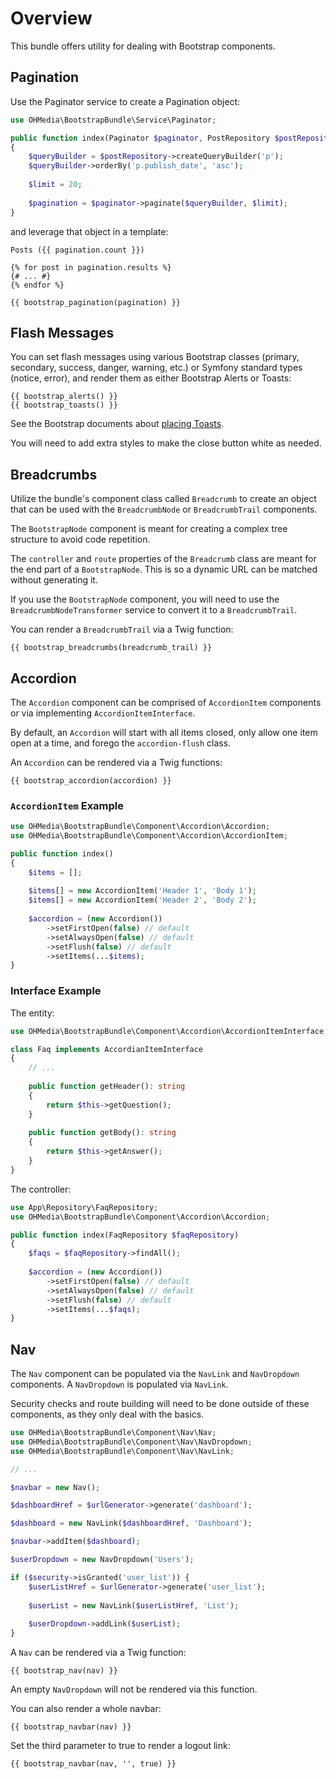 # Overview

This bundle offers utility for dealing with Bootstrap components.

## Pagination

Use the Paginator service to create a Pagination object:

```php
use OHMedia\BootstrapBundle\Service\Paginator;

public function index(Paginator $paginator, PostRepository $postRepository)
{
    $queryBuilder = $postRepository->createQueryBuilder('p');
    $queryBuilder->orderBy('p.publish_date', 'asc');
    
    $limit = 20;
    
    $pagination = $paginator->paginate($queryBuilder, $limit);
}
```

and leverage that object in a template:

```twig
Posts ({{ pagination.count }})

{% for post in pagination.results %}
{# ... #}
{% endfor %}

{{ bootstrap_pagination(pagination) }}
```

## Flash Messages

You can set flash messages using various Bootstrap classes (primary, secondary,
success, danger, warning, etc.) or Symfony standard types (notice, error), and
render them as either Bootstrap Alerts or Toasts:

```twig
{{ bootstrap_alerts() }}
{{ bootstrap_toasts() }}
```

See the Bootstrap documents about [placing Toasts](https://getbootstrap.com/docs/5.2/components/toasts/#placement).

You will need to add extra styles to make the close button white as needed.

## Breadcrumbs

Utilize the bundle's component class called `Breadcrumb` to create an object
that can be used with the `BreadcrumbNode` or `BreadcrumbTrail` components.

The `BootstrapNode` component is meant for creating a complex tree structure
to avoid code repetition.

The `controller` and `route` properties of the `Breadcrumb` class are meant for
the end part of a `BootstrapNode`. This is so a dynamic URL can be matched
without generating it.

If you use the `BootstrapNode` component, you will need to use the
`BreadcrumbNodeTransformer` service to convert it to a `BreadcrumbTrail`.

You can render a `BreadcrumbTrail` via a Twig function:

```twig
{{ bootstrap_breadcrumbs(breadcrumb_trail) }}
```

## Accordion

The `Accordion` component can be comprised of `AccordionItem` components
or via implementing `AccordionItemInterface`.

By default, an `Accordion` will start with all items closed, only allow one
item open at a time, and forego the `accordion-flush` class.

An `Accordion` can be rendered via a Twig functions:

```twig
{{ bootstrap_accordion(accordion) }}
```

### `AccordionItem` Example

```php
use OHMedia\BootstrapBundle\Component\Accordion\Accordion;
use OHMedia\BootstrapBundle\Component\Accordion\AccordionItem;

public function index()
{
    $items = [];
    
    $items[] = new AccordionItem('Header 1', 'Body 1');
    $items[] = new AccordionItem('Header 2', 'Body 2');
    
    $accordion = (new Accordion())
        ->setFirstOpen(false) // default
        ->setAlwaysOpen(false) // default
        ->setFlush(false) // default
        ->setItems(...$items);
}
```

### Interface Example

The entity:

```php
use OHMedia\BootstrapBundle\Component\Accordion\AccordionItemInterface;

class Faq implements AccordianItemInterface
{
    // ...
   
    public function getHeader(): string
    {
        return $this->getQuestion();
    }
   
    public function getBody(): string
    {
        return $this->getAnswer();
    }
}
```

The controller:

```php
use App\Repository\FaqRepository;
use OHMedia\BootstrapBundle\Component\Accordion\Accordion;

public function index(FaqRepository $faqRepository)
{
    $faqs = $faqRepository->findAll();
    
    $accordion = (new Accordion())
        ->setFirstOpen(false) // default
        ->setAlwaysOpen(false) // default
        ->setFlush(false) // default
        ->setItems(...$faqs);
}
```

## Nav

The `Nav` component can be populated via the `NavLink` and `NavDropdown`
components. A `NavDropdown` is populated via `NavLink`.

Security checks and route building will need to be done outside of these
components, as they only deal with the basics.

```php
use OHMedia\BootstrapBundle\Component\Nav\Nav;
use OHMedia\BootstrapBundle\Component\Nav\NavDropdown;
use OHMedia\BootstrapBundle\Component\Nav\NavLink;

// ...

$navbar = new Nav();

$dashboardHref = $urlGenerator->generate('dashboard');

$dashboard = new NavLink($dashboardHref, 'Dashboard');

$navbar->addItem($dashboard);

$userDropdown = new NavDropdown('Users');

if ($security->isGranted('user_list')) {
    $userListHref = $urlGenerator->generate('user_list');
    
    $userList = new NavLink($userListHref, 'List');
    
    $userDropdown->addLink($userList);
}
```

A `Nav` can be rendered via a Twig function:

```twig
{{ bootstrap_nav(nav) }}
```

An empty `NavDropdown` will not be rendered via this function.

You can also render a whole navbar:

```twig
{{ bootstrap_navbar(nav) }}
```

Set the third parameter to true to render a logout link:

```twig
{{ bootstrap_navbar(nav, '', true) }}
```
